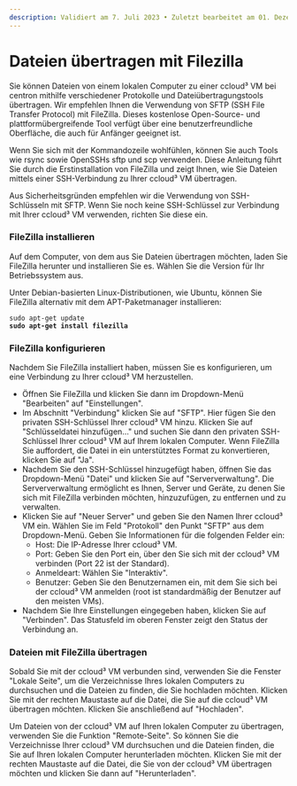 ```yaml
---
description: Validiert am 7. Juli 2023 • Zuletzt bearbeitet am 01. Dezember 2023
---
```


# Dateien übertragen mit Filezilla

Sie können Dateien von einem lokalen Computer zu einer ccloud³ VM bei centron mithilfe verschiedener Protokolle und Dateiübertragungstools übertragen. Wir empfehlen Ihnen die Verwendung von SFTP (SSH File Transfer Protocol) mit FileZilla. Dieses kostenlose Open-Source- und plattformübergreifende Tool verfügt über eine benutzerfreundliche Oberfläche, die auch für Anfänger geeignet ist.&#x20;

Wenn Sie sich mit der Kommandozeile wohlfühlen, können Sie auch Tools wie rsync sowie OpenSSHs sftp und scp verwenden. Diese Anleitung führt Sie durch die Erstinstallation von FileZilla und zeigt Ihnen, wie Sie Dateien mittels einer SSH-Verbindung zu Ihrer ccloud³ VM übertragen.

Aus Sicherheitsgründen empfehlen wir die Verwendung von SSH-Schlüsseln mit SFTP. Wenn Sie noch keine SSH-Schlüssel zur Verbindung mit Ihrer ccloud³ VM verwenden, richten Sie diese ein.

### FileZilla installieren

Auf dem Computer, von dem aus Sie Dateien übertragen möchten, laden Sie FileZilla herunter und installieren Sie es. Wählen Sie die Version für Ihr Betriebssystem aus.

Unter Debian-basierten Linux-Distributionen, wie Ubuntu, können Sie FileZilla alternativ mit dem APT-Paketmanager installieren:

<pre class="language-bash"><code class="lang-bash">sudo apt-get update
<strong>sudo apt-get install filezilla
</strong></code></pre>

### FileZilla konfigurieren

Nachdem Sie FileZilla installiert haben, müssen Sie es konfigurieren, um eine Verbindung zu Ihrer ccloud³ VM herzustellen.

* Öffnen Sie FileZilla und klicken Sie dann im Dropdown-Menü "Bearbeiten" auf "Einstellungen".
* Im Abschnitt "Verbindung" klicken Sie auf "SFTP". Hier fügen Sie den privaten SSH-Schlüssel Ihrer ccloud³ VM hinzu. Klicken Sie auf "Schlüsseldatei hinzufügen..." und suchen Sie dann den privaten SSH-Schlüssel Ihrer ccloud³ VM auf Ihrem lokalen Computer. Wenn FileZilla Sie auffordert, die Datei in ein unterstütztes Format zu konvertieren, klicken Sie auf "Ja".
* Nachdem Sie den SSH-Schlüssel hinzugefügt haben, öffnen Sie das Dropdown-Menü "Datei" und klicken Sie auf "Serververwaltung". Die Serververwaltung ermöglicht es Ihnen, Server und Geräte, zu denen Sie sich mit FileZilla verbinden möchten, hinzuzufügen, zu entfernen und zu verwalten.
* Klicken Sie auf "Neuer Server" und geben Sie den Namen Ihrer ccloud³ VM ein. Wählen Sie im Feld "Protokoll" den Punkt "SFTP" aus dem Dropdown-Menü. Geben Sie Informationen für die folgenden Felder ein:
  * Host: Die IP-Adresse Ihrer ccloud³ VM.
  * Port: Geben Sie den Port ein, über den Sie sich mit der ccloud³ VM verbinden (Port 22 ist der Standard).
  * Anmeldeart: Wählen Sie "Interaktiv".
  * Benutzer: Geben Sie den Benutzernamen ein, mit dem Sie sich bei der ccloud³ VM anmelden (root ist standardmäßig der Benutzer auf den meisten VMs).
* Nachdem Sie Ihre Einstellungen eingegeben haben, klicken Sie auf "Verbinden". Das Statusfeld im oberen Fenster zeigt den Status der Verbindung an.

### Dateien mit FileZilla übertragen

Sobald Sie mit der ccloud³ VM verbunden sind, verwenden Sie die Fenster "Lokale Seite", um die Verzeichnisse Ihres lokalen Computers zu durchsuchen und die Dateien zu finden, die Sie hochladen möchten. Klicken Sie mit der rechten Maustaste auf die Datei, die Sie auf die ccloud³ VM übertragen möchten. Klicken Sie anschließend auf "Hochladen".

Um Dateien von der ccloud³ VM auf Ihren lokalen Computer zu übertragen, verwenden Sie die Funktion "Remote-Seite". So können Sie die Verzeichnisse Ihrer ccloud³ VM durchsuchen und die Dateien finden, die Sie auf Ihren lokalen Computer herunterladen möchten. Klicken Sie mit der rechten Maustaste auf die Datei, die Sie von der ccloud³ VM übertragen möchten und klicken Sie dann auf "Herunterladen".

